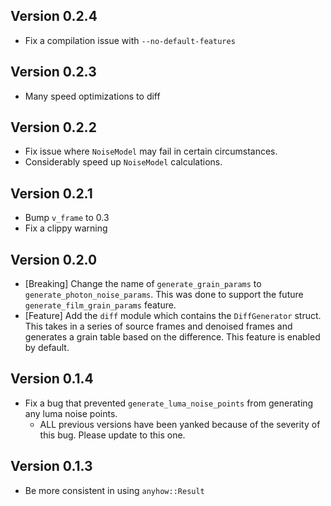 <!-- ## Upcoming (WIP)

- [Feature] Add a new function, `generate_film_grain_params`. This works like `generate_photon_noise_params` but generates more coarse, film-like grain.
- [Feature] Add the `estimate` module which contains the `estimate_plane_noise` function. This takes in a series of frames and estimates the amount of noise for each of them. This feature is enabled by default. -->

## Version 0.2.4

- Fix a compilation issue with `--no-default-features`

## Version 0.2.3

- Many speed optimizations to diff

## Version 0.2.2

- Fix issue where `NoiseModel` may fail in certain circumstances.
- Considerably speed up `NoiseModel` calculations.

## Version 0.2.1

- Bump `v_frame` to 0.3
- Fix a clippy warning

## Version 0.2.0

- [Breaking] Change the name of `generate_grain_params` to `generate_photon_noise_params`. This was done to support the future `generate_film_grain_params` feature.
- [Feature] Add the `diff` module which contains the `DiffGenerator` struct. This takes in a series of source frames and denoised frames and generates a grain table based on the difference. This feature is enabled by default.

## Version 0.1.4

- Fix a bug that prevented `generate_luma_noise_points` from generating any luma noise points.
  - ALL previous versions have been yanked because of the severity of this bug. Please update to this one.

## Version 0.1.3

- Be more consistent in using `anyhow::Result`
